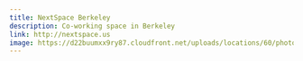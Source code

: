 ```yaml
---
title: NextSpace Berkeley
description: Co-working space in Berkeley
link: http://nextspace.us
image: https://d22buumxx9ry87.cloudfront.net/uploads/locations/60/photoGrid/nextspace-berkeley-3.jpg?mtime=20160411101709
---
```

